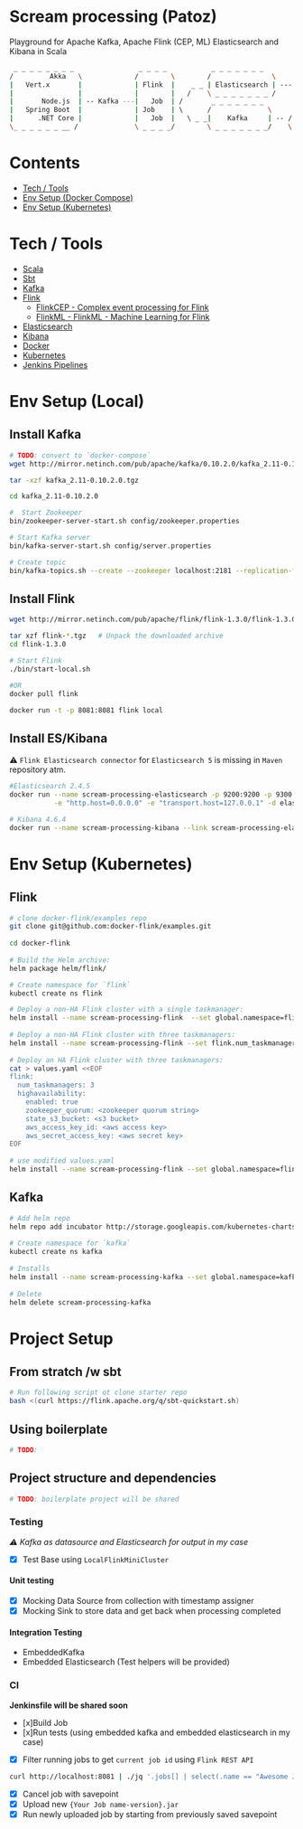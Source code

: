 # Scream processing (Patoz)
Playground for Apache Kafka, Apache Flink (CEP, ML) Elasticsearch and Kibana in Scala

```sh
 _ _ _ _ _ _ _ _                _ _ _ _           _ _ _ _ _ _ _         _ _ _ _ _ _ 
/         Akka   \             /        \        /               \     |x          |
|   Vert.x       |             | Flink  |    _ _ | Elasticsearch | --- |  Kibana   |
|                |             |        |   /    \ _ _ _ _ _ _ _ /     |_ _ _ _ _ _|
|       Node.js  | -- Kafka ---|   Job  | /       _ _ _ _ _ _ _   
|   Spring Boot  |             | Job    | \      /              \      _ _ _ _ _ _  
|      .NET Core |             |   Job  |   \ _ _|    Kafka     | -- / Other apps  \
\_ _ _ _ _ _ __ /              \ _ _ _ _/        \ _ _ _ _ _ _ _/    \ _ _ _ _ _ _ /

```

# Contents
 - [Tech / Tools](#tech--tools)
 - [Env Setup (Docker Compose)](#env-setup-docker-compose)
 - [Env Setup (Kubernetes)](#env-setup-kubernetes)

# Tech / Tools
- [Scala](https://www.scala-lang.org/)
- [Sbt](http://www.scala-sbt.org/)
- [Kafka](https://kafka.apache.org/)
- [Flink](https://flink.apache.org/)
  - [FlinkCEP - Complex event processing for Flink](https://ci.apache.org/projects/flink/flink-docs-release-1.2/dev/libs/cep.html)
  - [FlinkML - FlinkML - Machine Learning for Flink](https://ci.apache.org/projects/flink/flink-docs-release-1.2/dev/libs/ml/index.html)
- [Elasticsearch](https://www.elastic.co/products/elasticsearch)
- [Kibana](https://www.elastic.co/products/kibana)
- [Docker](https://www.docker.com/)
- [Kubernetes](https://kubernetes.io/)
- [Jenkins Pipelines](https://jenkins.io/doc/book/pipeline/)

# Env Setup (Local)
## Install Kafka
```sh
# TODO: convert to `docker-compose`
wget http://mirror.netinch.com/pub/apache/kafka/0.10.2.0/kafka_2.11-0.10.2.0.tgz

tar -xzf kafka_2.11-0.10.2.0.tgz

cd kafka_2.11-0.10.2.0

#  Start Zookeeper
bin/zookeeper-server-start.sh config/zookeeper.properties

# Start Kafka server
bin/kafka-server-start.sh config/server.properties

# Create topic
bin/kafka-topics.sh --create --zookeeper localhost:2181 --replication-factor 1 --partitions 1 --topic scream-processing
```

## Install Flink
```sh
wget http://mirror.netinch.com/pub/apache/flink/flink-1.3.0/flink-1.3.0-bin-hadoop27-scala_2.11.tgz

tar xzf flink-*.tgz   # Unpack the downloaded archive
cd flink-1.3.0

# Start Flink
./bin/start-local.sh

#OR
docker pull flink

docker run -t -p 8081:8081 flink local
```

## Install ES/Kibana
:warning: `Flink Elasticsearch connector` for `Elasticsearch 5` is missing in `Maven` repository atm.

```sh
#Elasticsearch 2.4.5
docker run --name scream-processing-elasticsearch -p 9200:9200 -p 9300:9300 \
           -e "http.host=0.0.0.0" -e "transport.host=127.0.0.1" -d elasticsearch:2.4.5

# Kibana 4.6.4
docker run --name scream-processing-kibana --link scream-processing-elasticsearch:elasticsearch -p 5601:5601 -d kibana:4.6.4
```

# Env Setup (Kubernetes)

## Flink
```sh
# clone docker-flink/examples repo
git clone git@github.com:docker-flink/examples.git
 
cd docker-flink
 
# Build the Helm archive:
helm package helm/flink/

# Create namespace for `flink`
kubectl create ns flink

# Deploy a non-HA Flink cluster with a single taskmanager:
helm install --name scream-processing-flink  --set global.namespace=flink flink*.tgz
 
# Deploy a non-HA Flink cluster with three taskmanagers:
helm install --name scream-processing-flink --set flink.num_taskmanagers=3 --set global.namespace=flink flink*.tgz
 
# Deploy an HA Flink cluster with three taskmanagers:
cat > values.yaml <<EOF
flink:
  num_taskmanagers: 3
  highavailability:
    enabled: true
    zookeeper_quorum: <zookeeper quorum string>
    state_s3_bucket: <s3 bucket>
    aws_access_key_id: <aws access key>
    aws_secret_access_key: <aws secret key>
EOF
 
# use modified values.yaml
helm install --name scream-processing-flink --set global.namespace=flink --values values.yaml flink*.tgz
```

## Kafka
```sh
# Add helm repo
helm repo add incubator http://storage.googleapis.com/kubernetes-charts-incubator
 
# Create namespace for `kafka`
kubectl create ns kafka
 
# Installs
helm install --name scream-processing-kafka --set global.namespace=kafka incubator/kafka
 
# Delete
helm delete scream-processing-kafka
```

# Project Setup

## From stratch /w sbt
```sh
# Run following script ot clone starter repo
bash <(curl https://flink.apache.org/q/sbt-quickstart.sh)
```
## Using boilerplate
```sh
# TODO:
```

## Project structure and dependencies
```sh
# TODO: boilerplate project will be shared
```

### Testing
_:warning: Kafka as datasource and Elasticsearch for output in my case_

- [x] Test Base using `LocalFlinkMiniCluster`

#### Unit testing
- [x] Mocking Data Source from collection with  timestamp assigner
- [x] Mocking Sink to store data and get back when processing completed

#### Integration Testing

- EmbeddedKafka
- Embedded Elasticsearch (Test helpers will be provided)

### CI
**Jenkinsfile will be shared soon**

- [x]Build Job
- [x]Run tests (using embedded kafka and embedded elasticsearch in my case)
- [x] Filter running jobs to get `current job id` using `Flink REST API`
```sh
curl http://localhost:8081 | ./jq '.jobs[] | select(.name == "Awesome Job") | .jid'
```
- [x] Cancel job with savepoint
- [x] Upload new `{Your Job name-version}.jar`
- [x] Run newly uploaded job by starting from previously saved savepoint
